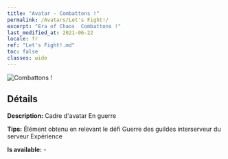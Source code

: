 ```yaml
---
title: "Avatar - Combattons !"
permalink: /Avatars/Let's Fight!/
excerpt: "Era of Chaos  Combattons !"
last_modified_at: 2021-06-22
locale: fr
ref: "Let's Fight!.md"
toc: false
classes: wide
---
```

 ![Combattons !](/images/a/avatarFrame_84.png)

## Détails

 **Description:** Cadre d'avatar En guerre 

 **Tips:** Élément obtenu en relevant le défi Guerre des guildes interserveur du serveur Expérience 

 **Is available:**  - 

